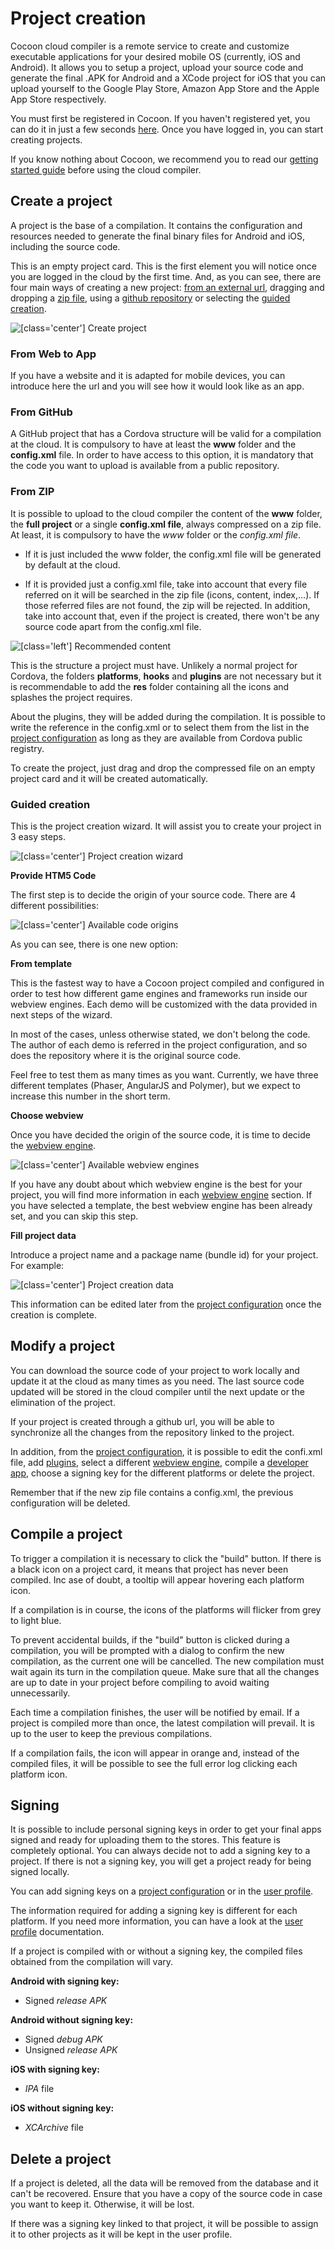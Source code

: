 Project creation
==================

Cocoon cloud compiler is a remote service to create and customize executable applications for your desired mobile OS (currently, iOS and Android). It allows you to setup a project, upload your source code and generate the final .APK for Android and a XCode project for iOS that you can upload yourself to the Google Play Store, Amazon App Store and the Apple App Store respectively.

You must first be registered in Cocoon. If you haven't registered yet, you can do it in just a few seconds [here](http://cocoon.io/). Once you have logged in, you can start creating projects.

If you know nothing about Cocoon, we recommend you to read our [getting started guide](/user-guide/) before using the cloud compiler.

## Create a project

A project is the base of a compilation. It contains the configuration and resources needed to generate the final binary files for Android and iOS, including the source code.

This is an empty project card. This is the first element you will notice once you are logged in the cloud by the first time. And, as you can see, there are four main ways of creating a new project: [from an external url](/user-guide/project-creation#from-web-to-app), dragging and dropping a [zip file](/user-guide/project-creation#from-zip), using a [github repository](/user-guide/project-creation#from-github) or selecting the [guided creation](/user-guide/project-creation#guided-creation).  

![[class='center'] Create project](img/create-project.png "Create project")

### From Web to App

If you have a website and it is adapted for mobile devices, you can introduce here the url and you will see how it would look like as an app.

### From GitHub

A GitHub project that has a Cordova structure will be valid for a compilation at the cloud. It is compulsory to have at least the **www** folder and the **config.xml** file. In order to have access to this option, it is mandatory that the code you want to upload is available from a public repository.

### From ZIP

It is possible to upload to the cloud compiler the content of the **www** folder, the **full project** or a single **config.xml file**, always compressed on a zip file. At least, it is compulsory to have the *www* folder or the *config.xml file*.

* If it is just included the www folder, the config.xml file will be generated by default at the cloud.

* If it is provided just a config.xml file, take into account that every file referred on it will be searched in the zip file (icons, content, index,...). If those referred files are not found, the zip will be rejected. In addition, take into account that, even if the project is created, there won't be any source code apart from the config.xml file.

![[class='left'] Recommended content](img/project-content.png "Recommended content")

This is the structure a project must have. Unlikely a normal project for Cordova, the folders **platforms**, **hooks** and **plugins** are not necessary but it is recommendable to add the **res** folder containing all the icons and splashes the project requires.

About the plugins, they will be added during the compilation. It is possible to write the reference in the config.xml or to select them from the list in the [project configuration](/user-guide/project-configuration) as long as they are available from Cordova public registry.

To create the project, just drag and drop the compressed file on an empty project card and it will be created automatically.

### Guided creation

This is the project creation wizard. It will assist you to create your project in 3 easy steps.

![[class='center'] Project creation wizard](img/creation-wizard.png "Project creation wizard")

**Provide HTM5 Code**

The first step is to decide the origin of your source code. There are 4 different possibilities:

![[class='center'] Available code origins](img/wizard-source.png "Available code origins")

As you can see, there is one new option:

**From template**

This is the fastest way to have a Cocoon project compiled and configured in order to test how different game engines and frameworks run inside our webview engines. Each demo will be customized with the data provided in next steps of the wizard.

In most of the cases, unless otherwise stated, we don't belong the code. The author of each demo is referred in the project configuration, and so does the repository where it is the original source code.

Feel free to test them as many times as you want. Currently, we have three different templates (Phaser, AngularJS and Polymer), but we expect to increase this number in the short term.

**Choose webview**

Once you have decided the origin of the source code, it is time to decide the [webview engine](/webview-engines/).

![[class='center'] Available webview engines](img/wizard-webview.png "Available webview engines")

If you have any doubt about which webview engine is the best for your project, you will find more information in each [webview engine](/webview-engines/) section. If you have selected a template, the best webview engine has been already set, and you can skip this step.

**Fill project data**

Introduce a project name and a package name (bundle id) for your project. For example:

![[class='center'] Project creation data](img/wizard-data.png "Project creation data")

This information can be edited later from the [project configuration](/user-guide/project-configuration) once the creation is complete.

## Modify a project

You can download the source code of your project to work locally and update it at the cloud as many times as you need. The last source code updated will be stored in the cloud compiler until the next update or the elimination of the project.

If your project is created through a github url, you will be able to synchronize all the changes from the repository linked to the project.

In addition, from the [project configuration](/user-guide/project-configuration), it is possible to edit the confi.xml file, add [plugins](/plugins), select a different [webview engine](/webview-engines), compile a [developer app](/user-guide/developer-app), choose a signing key for the different platforms or delete the project.

Remember that if the new zip file contains a config.xml, the previous configuration will be deleted.

## Compile a project

To trigger a compilation it is necessary to click the "build" button. If there is a black icon on a project card, it means that project has never been compiled. Inc ase of doubt, a tooltip will appear hovering each platform icon.

If a compilation is in course, the icons of the platforms will flicker from grey to light blue.

To prevent accidental builds, if the "build" button is clicked during a compilation, you will be prompted with a dialog to confirm the new compilation, as the current one will be cancelled. The new compilation must wait again its turn in the compilation queue. Make sure that all the changes are up to date in your project before compiling to avoid waiting unnecessarily.

Each time a compilation finishes, the user will be notified by email. If a project is compiled more than once, the latest compilation will prevail. It is up to the user to keep the previous compilations.

If a compilation fails, the icon will appear in orange and, instead of the compiled files, it will be possible to see the full error log clicking each platform icon.

## Signing

It is possible to include personal signing keys in order to get your final apps  signed and ready for uploading them to the stores. This feature is completely optional. You can always decide not to add a signing key to a project. If there is not a signing key, you will get a project ready for being signed locally.

You can add signing keys on a [project configuration](/user-guide/project-configuration) or in the [user profile](/user-guide/user-profile).

The information required for adding a signing key is different for each platform. If you need more information, you can have a look at the [user profile](/user-guide/user-profile) documentation.

If a project is compiled with or without a signing key, the compiled files obtained from the compilation will vary.

**Android with signing key:**

* Signed *release APK*

**Android without signing key:**

* Signed *debug APK*
* Unsigned *release APK*

**iOS with signing key:**

* *IPA* file

**iOS without signing key:**

* *XCArchive* file

## Delete a project

If a project is deleted, all the data will be removed from the database and it can't be recovered. Ensure that you have a copy of the source code in case you want to keep it. Otherwise, it will be lost.

If there was a signing key linked to that project, it will be possible to assign it to other projects as it will be kept in the user profile.
